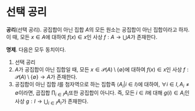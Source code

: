 <!---
title: '선택 공리'
category: Mathematics
language: Korean
--->

# 선택 공리

**공리**(선택 공리). 공집합이 아닌 집합 $A$의 모든 원소는
공집합이 아닌 집합이라고 하자.
이 때, 모든 $x\in A$에 대하여 $f(x) \in x$인 사상 $f:A\to\bigcup A$가 존재한다.

**명제**. 다음은 모두 동치이다.

1. 선택 공리
2. $A$가 공집합이 아닌 집합일 때,
모든 $x\in\mathscr{P}(A)\setminus\{\emptyset\}$에 대하여
$f(x)\in x$인 사상 $f:\mathscr{P}(A)\setminus\{\emptyset\}\to A$가
존재한다.
3. 공집합이 아닌 집합 $I$를 첨자역으로 하는 집합족 $\langle A_i | i\in I\rangle$에
대하여, $\forall i\in I, A_i \not=\emptyset$이라면, 곱집합
$\prod_{i\in I}A_i$또한 공집합이 아니다.
즉, 모든 $i\in I$에 대해 $g(i)\in A_i$인 사상
$g:I\to\bigcup_{i\in I}A_i$가 존재한다.
